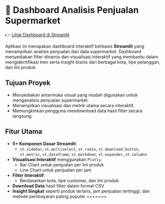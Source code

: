 # 🛒 Dashboard Analisis Penjualan Supermarket

👉 [Lihat Dashboard di Streamlit](https://your-username-streamlit-project.streamlit.app)

Aplikasi ini merupakan dashboard interaktif berbasis **Streamlit** yang menampilkan analisis penjualan dari data supermarket. Dashboard menyediakan filter dinamis dan visualisasi interaktif yang membantu dalam mengidentifikasi tren serta insight bisnis dari berbagai kota, tipe pelanggan, dan lini produk.

## Tujuan Proyek
- Menyediakan antarmuka visual yang mudah digunakan untuk menganalisis penjualan supermarket.
- Menampilkan visualisasi dan metrik utama secara interaktif.
- Memungkinkan pengguna mendownload data hasil filter secara langsung.

## Fitur Utama
- **5+ Komponen Dasar Streamlit**:
  - `st.sidebar`, `st.multiselect`, `st.radio`, `st.download_button`, `st.metric`, `st.dataframe`, `st.markdown`, `st.expander`, `st.columns`
- **Visualisasi Interaktif** menggunakan `Plotly`:
  - Bar Chart untuk penjualan per lini produk
  - Line Chart untuk penjualan per jam
- **Filter Interaktif**:
  - Berdasarkan kota, tipe customer, dan lini produk
- **Download Data** hasil filter dalam format CSV
- **Insight Singkat** seperti produk terlaris, jam penjualan tertinggi, dan metode pembayaran paling populer
=======
